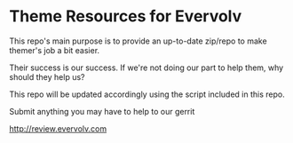 # Theme Resources for Evervolv #

This repo's main purpose is to provide an up-to-date zip/repo to make themer's job a bit easier.

Their success is our success. If we're not doing our part to help them, why should they help us?

This repo will be updated accordingly using the script included in this repo.

Submit anything you may have to help to our gerrit

http://review.evervolv.com
